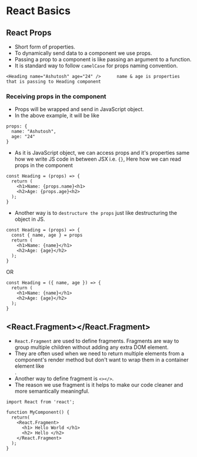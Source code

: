 # React Basics

## React Props
- Short form of properties.
- To dynamically send data to a component we use props.
- Passing a prop to a component is like passing an argument to a function.
- It is standard way to follow `camelCase` for props naming convention.
```
<Heading name="Ashutosh" age="24" />      name & age is properties that is passing to Heading component
```
### Receiving props in the component
- Props will be wrapped and send in JavaScript object.
- In the above example, it will be like
```
props: {
  name: "Ashutosh",
  age: "24"
}
```
- As it is JavaScript object, we can access props and it's properties same how we write JS code in between JSX i.e. `{}`, Here how we can read props in the component
```
const Heading = (props) => {
  return (
    <h1>Name: {props.name}<h1>
    <h2>Age: {props.age}<h2>
  );
}
```
- Another way is to `destructure the props` just like destructuring the object in JS.
```
const Heading = (props) => {
  const { name, age } = props
  return (
    <h1>Name: {name}</h1>
    <h2>Age: {age}</h2>
  );
}
```
OR
```
const Heading = ({ name, age }) => {
  return (
    <h1>Name: {name}</h1>
    <h2>Age: {age}</h2>
  );
}
```

## <React.Fragment></React.Fragment>
- `React.Fragment` are used to define fragments. Fragments are way to group multiple children without adding any extra DOM element.
- They are often used when we need to return multiple elements from a component's render method but don't want to wrap them in a container element like <div>.
- Another way to define fragment is `<></>`.
- The reason we use fragment is it helps to make our code cleaner and more semantically meaningful.
```
import React from 'react';

function MyComponent() {
  return(
    <React.Fragment>
      <h1> Hello World </h1>
      <h2> Hello </h2>
    </React.Fragment>
  );
}
```
